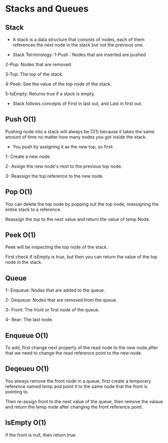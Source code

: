 # Stacks and Queues

## Stack

* A stack is a data structure that consists of nodes, each of them references the next node in the stack but not the previous one.

* Stack Terminology:
1-Push : Nodes that are inserted are pushed

2-Pop: Nodes that are removed.

3-Top: The top of the stack.

4-Peek: See the value of the top node of the stack.

5-IsEmpty: Returns true if a stack is empty.

* Stack follows concepts of First in last out, and Last in first out.

## Push O(1)

Pushing node into a stack will always be O(1) because it takes the same amount of time no matter how many nodes you got inside the stack.

* You push by assigning it as the new top, so first:

1- Create a new node.

2- Assign the new node's next to the previous top node.

3- Reassign the top reference to the new node.

## Pop O(1)

You can delete the top node by popping out the top node, reassigning the entire stack to a reference.

Reassign the top to the next value and return the value of temp Node.

## Peek O(1)

Peek will be inspecting the top node of the stack.

First check if isEmpty is true, but then you can return the value of the top node in the stack.

## Queue

1- Enqueue: Nodes that are added to the queue.

2- Dequeue: Nodes that are removed from the queue.

3- Front: The front or first node of the queue.

4- Rear: The last node.

## Enqueue O(1)

To add, first change next property of the read node to the new node,after that we need to change the read reference point to the new node.

## Deqeueu O(1)

You always remove the front node in a queue, first create a temporary reference named temp and point it to the same node that the front is pointing to.

Then re-assign front to the next value of the queue, then remove the valaue and return the temp node after changing the front reference point.

## IsEmpty O(1)

if the front is null, then return true.